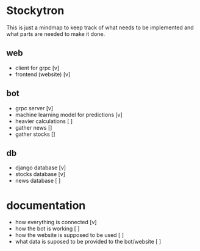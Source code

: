 # Stockytron

This is just a mindmap to keep track of what needs to be implemented and what
parts are needed to make it done.

## web

- client for grpc [v]
- frontend (website) [v]

## bot

- grpc server [v]
- machine learning model for predictions [v]
- heavier calculations [ ]
- gather news []
- gather stocks []

## db

- django database [v]
- stocks database [v]
- news database [ ]

# documentation

- how everything is connected [v]
- how the bot is working [ ]
- how the website is supposed to be used [ ]
- what data is suposed to be provided to the bot/website [ ]

